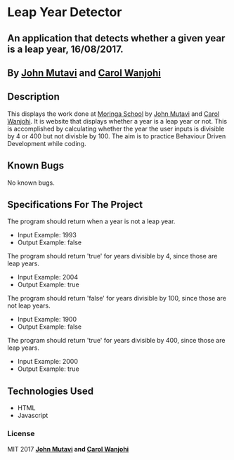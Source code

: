 # Leap Year Detector

## An application that detects whether a given year is a leap year, 16/08/2017.

## By **[John Mutavi](https://github.com/jonnygovish) and [Carol Wanjohi](https://carolwanjohi.github.io/)**

## Description
This displays the work done at [Moringa School](http://moringaschool.com/) by [John Mutavi](https://github.com/jonnygovish) and [Carol Wanjohi](https://carolwanjohi.github.io/). It is website that displays whether a year is a leap year or not. This is accomplished by calculating whether the year the user inputs is divisible by 4 or 400 but not divisble by 100. The aim is to practice Behaviour Driven Development while coding. 

## Known Bugs

No known bugs.

## Specifications For The Project
The program should return when a year is not a leap year.
- Input Example: 1993
- Output Example: false 

The program should return 'true' for years divisible by 4, since those are leap years.  
- Input Example: 2004
- Output Example: true 

The program should return 'false' for years divisible by 100, since those are not leap years.  
- Input Example: 1900
- Output Example: false 

The program should return 'true' for years divisible by 400, since those are leap years.  
- Input Example: 2000
- Output Example: true

## Technologies Used

* HTML
* Javascript

### License

MIT 2017 **[John Mutavi](https://github.com/jonnygovish) and [Carol Wanjohi](https://carolwanjohi.github.io/)**
